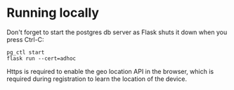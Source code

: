 # Running locally

Don't forget to start the postgres db server as Flask shuts it down when you press Ctrl-C:

```
pg_ctl start
flask run --cert=adhoc
```

Https is required to enable the geo location API in the browser, which is required during registration to learn the location of the device.
